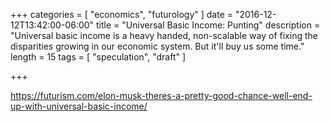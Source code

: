 +++
categories = [
  "economics",
  "futurology"
]
date = "2016-12-12T13:42:00-06:00"
title = "Universal Basic Income: Punting"
description = "Universal basic income is a heavy handed, non-scalable way of fixing the disparities growing in our economic system. But it'll buy us some time."
length = 15
tags = [
  "speculation",
  "draft"
]

+++

https://futurism.com/elon-musk-theres-a-pretty-good-chance-well-end-up-with-universal-basic-income/
